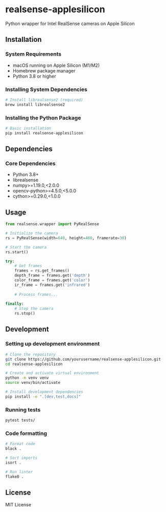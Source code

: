 # realsense-applesilicon

Python wrapper for Intel RealSense cameras on Apple Silicon

## Installation

### System Requirements

- macOS running on Apple Silicon (M1/M2)
- Homebrew package manager
- Python 3.8 or higher

### Installing System Dependencies

```bash
# Install librealsense2 (required)
brew install librealsense2
```

### Installing the Python Package

```bash
# Basic installation
pip install realsense-applesilicon

```

## Dependencies

### Core Dependencies

- Python 3.8+
- librealsense
- numpy>=1.19.0,<2.0.0
- opencv-python>=4.5.0,<5.0.0
- cython>=0.29.0,<1.0.0

## Usage

```python
from realsense.wrapper import PyRealSense

# Initialize the camera
rs = PyRealSense(width=640, height=480, framerate=30)

# Start the camera
rs.start()

try:
    # Get frames
    frames = rs.get_frames()
    depth_frame = frames.get('depth')
    color_frame = frames.get('color')
    ir_frame = frames.get('infrared')
  
    # Process frames...
  
finally:
    # Stop the camera
    rs.stop()
```

## Development

### Setting up development environment

```bash
# Clone the repository
git clone https://github.com/yourusername/realsense-applesilicon.git
cd realsense-applesilicon

# Create and activate virtual environment
python -m venv venv
source venv/bin/activate

# Install development dependencies
pip install -e ".[dev,test,docs]"
```

### Running tests

```bash
pytest tests/
```

### Code formatting

```bash
# Format code
black .

# Sort imports
isort .

# Run linter
flake8 .
```

## License

MIT License
